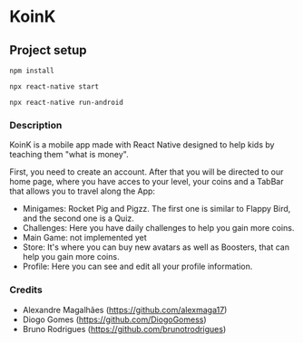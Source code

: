 # KoinK

## Project setup
```
npm install

npx react-native start

npx react-native run-android

```


### Description
KoinK is a mobile app made with React Native designed to help kids by teaching them "what is money".

First, you need to create an account. After that you will be directed to our home page, where you have acces to your level, your coins and a TabBar that allows you to travel along the App:

- Minigames: Rocket Pig and Pigzz. The first one is similar to Flappy Bird, and the second one is a Quiz.
- Challenges: Here you have daily challenges to help you gain more coins.
- Main Game: not implemented yet
- Store: It's where you can buy new avatars as well as Boosters, that can help you gain more coins.
- Profile: Here you can see and edit all your profile information.




### Credits

- Alexandre Magalhães (https://github.com/alexmaga17)
- Diogo Gomes (https://github.com/DiogoGomess)
- Bruno Rodrigues (https://github.com/brunotrodrigues)

